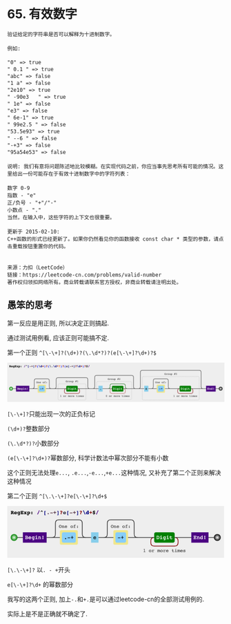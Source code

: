 # 65. 有效数字
```
验证给定的字符串是否可以解释为十进制数字。

例如:

"0" => true
" 0.1 " => true
"abc" => false
"1 a" => false
"2e10" => true
" -90e3   " => true
" 1e" => false
"e3" => false
" 6e-1" => true
" 99e2.5 " => false
"53.5e93" => true
" --6 " => false
"-+3" => false
"95a54e53" => false

说明: 我们有意将问题陈述地比较模糊。在实现代码之前，你应当事先思考所有可能的情况。这里给出一份可能存在于有效十进制数字中的字符列表：

数字 0-9
指数 - "e"
正/负号 - "+"/"-"
小数点 - "."
当然，在输入中，这些字符的上下文也很重要。

更新于 2015-02-10:
C++函数的形式已经更新了。如果你仍然看见你的函数接收 const char * 类型的参数，请点击重载按钮重置你的代码。


来源：力扣（LeetCode）
链接：https://leetcode-cn.com/problems/valid-number
著作权归领扣网络所有。商业转载请联系官方授权，非商业转载请注明出处。
```

## 愚笨的思考

第一反应是用正则, 所以决定正则搞起. 

通过测试用例看, 应该正则可能搞不定. 

第一个正则 `^[\-\+]?(\d+)?(\.\d*?)?(e[\-\+]?\d+)?$`


![img](./img_65_1.png)


`[\-\+]?`只能出现一次的正负标记

`(\d+)?`整数部分

`(\.\d*?)?`小数部分 

`(e[\-\+]?\d+)?`幂数部分, 科学计数法中幂次部分不能有小数

这个正则无法处理`e...`, `.e...`,`-e...`,`+e...`这种情况, 又补充了第二个正则来解决这种情况

第二个正则 `^[\.\-\+]?e[\-\+]?\d+$`

![img](./img_65_2.png)

`[\.\-\+]?` 以`. - +`开头

`e[\-\+]?\d+` 的幂数部分

我写的这两个正则, 加上`-.`和`+.`是可以通过leetcode-cn的全部测试用例的.

实际上是不是正确就不确定了.

